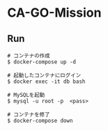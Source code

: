 # CA-GO-Mission

## Run
```
# コンテナの作成
$ docker-compose up -d

# 起動したコンテナにログイン
$ docker exec -it db bash

# MySQLを起動
$ mysql -u root -p  <pass>

# コンテナを修了
$ docker-compose down
```